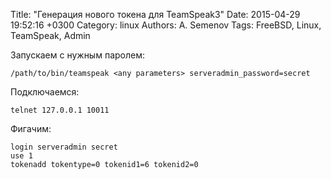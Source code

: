 Title: "Генерация нового токена для TeamSpeak3"
Date: 2015-04-29 19:52:16 +0300
Category: linux
Authors: A. Semenov
Tags: FreeBSD, Linux, TeamSpeak, Admin

Запускаем с нужным паролем:

    /path/to/bin/teamspeak <any parameters> serveradmin_password=secret


Подключаемся:

    telnet 127.0.0.1 10011

Фигачим:

    login serveradmin secret
    use 1
    tokenadd tokentype=0 tokenid1=6 tokenid2=0

